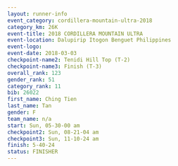 ```yaml
---
layout: runner-info 
event_category: cordillera-mountain-ultra-2018 
category_km: 26K 
event-title: 2018 CORDILLERA MOUNTAIN ULTRA 
event-location: Dalupirip Itogon Benguet Philippines 
event-logo: 
event-date: 2018-03-03 
checkpoint-name2: Tenidi Hill Top (T-2) 
checkpoint-name3: Finish (T-3) 
overall_rank: 123
gender_rank: 51
category_rank: 11
bib: 26022
first_name: Ching Tien
last_name: Tan
gender: F
team_name: n/a
start: Sun, 05-30-00 am
checkpoint2: Sun, 08-21-04 am
checkpoint3: Sun, 11-10-24 am
finish: 5-40-24
status: FINISHER
---
```

